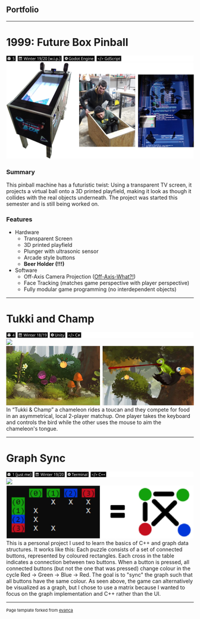 ## Portfolio

---
# 1999: Future Box Pinball
<img src="images/future_box_tags.jpg?raw=true"/>
<img src="images/future_box_thumbnail.jpg?raw=true"/>

### Summary
This pinball machine has a futuristic twist: Using a transparent TV screen, it projects a virtual ball onto a 3D printed playfield, making it look as though it collides with the real objects underneath. The project was started this semester and is still being worked on.

### Features
* Hardware
  * Transparent Screen
  * 3D printed playfield
  * Plunger with ultrasonic sensor
  * Arcade style buttons
  * **Beer Holder (!!!)**
* Software 
  * Off-Axis Camera Projection ([Off-Axis-What?!](https://en.wikibooks.org/wiki/Cg_Programming/Unity/Projection_for_Virtual_Reality#Off-Axis_vs._On-Axis_Perspective_Projection))
  * Face Tracking (matches game perspective with player perspective)
  * Fully modular game programming (no interdependent objects)

---
# Tukki and Champ
<img src="images/tukki_and_champ_tags.jpg?raw=true"/>
<img src="images/tukki_and_champ_gameplay.gif?raw=true"/>
<img src="images/tukki_and_champ_thumbnails.jpg?raw=true"/>
In “Tukki & Champ” a chameleon rides a toucan and they compete for food in an asymmetrical, local 2-player matchup. One player takes the keyboard and controls the bird while the other uses the mouse to aim the chameleon's tongue.

---
# Graph Sync
<img src="images/graph_sync_tags.jpg?raw=true"/>
<img src="https://i.gyazo.com/cb60ff3ce690659f991cbc6adc06d729.gif"/>
<img src="images/graph_sync_explanation.jpg?raw=true"/>
This is a personal project I used to learn the basics of C++ and graph data structures. It works like this: Each puzzle consists of a set of connected buttons, represented by coloured rectangles. Each cross in the table indicates a connection between two buttons. When a button is pressed, all connected buttons (but not the one that was pressed) change colour in the cycle Red -> Green -> Blue -> Red. The goal is to "sync" the graph such that all buttons have the same colour. As seen above, the game can alternatively be visualized as a graph, but I chose to use a matrix because I wanted to focus on the graph implementation and C++ rather than the UI.

---
<p style="font-size:11px">Page template forked from <a href="https://github.com/evanca/quick-portfolio">evanca</a></p>
<!-- Remove above link if you don't want to attibute -->
